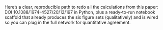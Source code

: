 Here’s a clear, reproducible path to redo all the calculations from this paper: DOI 10.1088/1674-4527/20/12/197 in Python, plus a ready-to-run notebook scaffold that already produces the six figure sets (qualitatively) and is wired so you can plug in the full network for quantitative agreement.
